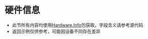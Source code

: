 # 硬件信息

- 此节所有内容均使用[Hardware.Info](https://www.nuget.org/packages/Hardware.Info)包获取，字段含义请参考源代码
- 返回示例仅供参考，可能因设备不同存在差异
